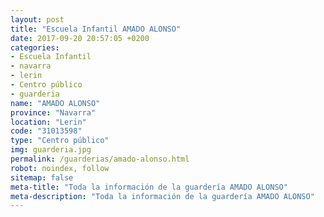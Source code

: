 ```yaml
---
layout: post
title: "Escuela Infantil AMADO ALONSO"
date: 2017-09-20 20:57:05 +0200
categories:
- Escuela Infantil
- navarra
- lerin
- Centro público
- guarderia
name: "AMADO ALONSO"
province: "Navarra"
location: "Lerin"
code: "31013598"
type: "Centro público"
img: guarderia.jpg
permalink: /guarderias/amado-alonso.html
robot: noindex, follow
sitemap: false
meta-title: "Toda la información de la guardería AMADO ALONSO"
meta-description: "Toda la información de la guardería AMADO ALONSO"
---
```

